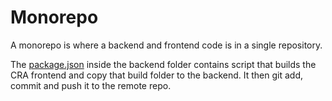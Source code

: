 # Monorepo

A monorepo is where a backend and frontend code is in a single repository.

The [package.json](/backened/package.json) inside the backend folder contains script that builds the CRA frontend and copy that build folder to the backend. It then git add, commit and push it to the remote repo.
